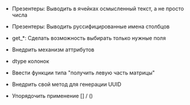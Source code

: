 * Презентеры: Выводить в ячейках осмысленный текст, а не просто числа
* Презентеры: Выводить руссифицированные имена столбцов

* get_*: Сделать возможность выбирать только нужные поля
* Внедрить механизм аттрибутов
* dtype колонок
* Ввести функции типа "получить левую часть матрицы"
* Внедрить свой метод для генерации UUID
* Упорядочить применение [] / ()
